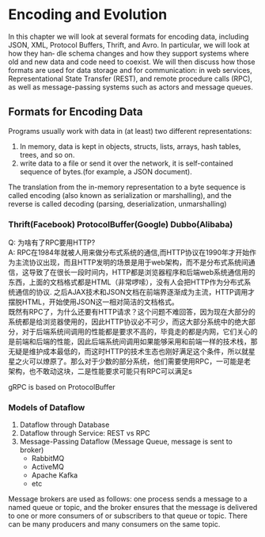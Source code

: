 # Encoding and Evolution
In this chapter we will look at several formats for encoding data, including JSON, XML, Protocol Buffers, Thrift, and Avro. In particular, we will look at how they han‐ dle schema changes and how they support systems where old and new data and code need to coexist. We will then discuss how those formats are used for data storage and for communication: in web services, Representational State Transfer (REST), and remote procedure calls (RPC), as well as message-passing systems such as actors and message queues.

## Formats for Encoding Data
Programs usually work with data in (at least) two different representations:
1. In memory, data is kept in objects, structs, lists, arrays, hash tables, trees, and so on.
2. write data to a file or send it over the network, it is self-contained sequence of bytes.(for example, a JSON document).

The translation from the in-memory representation to a byte sequence is called encoding (also known as serialization or marshalling), and the reverse is called decoding (parsing, deserialization, unmarshalling)

### Thrift(Facebook) ProtocolBuffer(Google) Dubbo(Alibaba)
Q: 为啥有了RPC要用HTTP?<br>
A: RPC在1984年就被人用来做分布式系统的通信,而HTTP协议在1990年才开始作为主流协议出现，而且HTTP发明的场景是用于web架构，而不是分布式系统间通信，这导致了在很长一段时间内，HTTP都是浏览器程序和后端web系统通信用的东西，上面的文档格式都是HTML（非常啰嗦），没有人会把HTTP作为分布式系统通信的协议. 之后AJAX技术和JSON文档在前端界逐渐成为主流，HTTP调用才摆脱HTML，开始使用JSON这一相对简洁的文档格式。<br>
既然有RPC了，为什么还要有HTTP请求？这个问题不难回答，因为现在大部分的系统都是给浏览器使用的，因此HTTP协议必不可少，而这大部分系统中的绝大部分，对于后端系统间调用的性能都是要求不高的，毕竟走的都是内网，它们关心的是前端和后端的性能，因此后端系统间调用如果能够采用和前端一样的技术栈，那无疑是维护成本最低的，而这时HTTP的技术生态也刚好满足这个条件，所以就星星之火可以燎原了。那么对于少数的部分系统，他们需要使用RPC，一可能是老架构，也不敢动这块，二是性能要求可能只有RPC可以满足s


gRPC is based on ProtocolBuffer


### Models of Dataflow
1. Dataflow through Database
2. Dataflow through Service: REST vs RPC
3. Message-Passing Dataflow (Message Queue, message is sent to broker)
    * RabbitMQ
    * ActiveMQ
    * Apache Kafka
    * etc

Message brokers are used as follows: one process sends a message to a named queue or topic, and the broker ensures that the message is delivered to one or more consumers of or subscribers to that queue or topic. There can be many producers and many consumers on the same topic.
